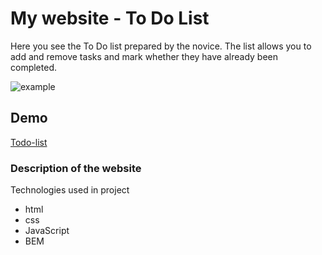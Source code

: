 # My website - To Do List
Here you see the To Do list prepared by the novice. The list allows you to add and remove tasks and mark whether they have already been completed.

![example](https://media.giphy.com/media/v1.Y2lkPTc5MGI3NjExZTNkOTAyNjE2NmI1YjI0YTU3NjBjNDAxYzkyNjIwNWY4YWE0NWJlNCZjdD1n/WRhtU6HDBDz8mkCPnb/giphy.gif)
## Demo

[Todo-list](https://arturwieczfninski.github.io/to-dolist/)


### Description of the website

Technologies used in project
- html
- css
- JavaScript
- BEM